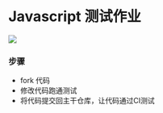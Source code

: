 # Javascript 测试作业

[![](https://travis-ci.org/tedlife/homework1.svg?branch=master)](https://travis-ci.org/tedlife/homework1)

### 步骤

* fork 代码
* 修改代码跑通测试
* 将代码提交回主干仓库，让代码通过CI测试